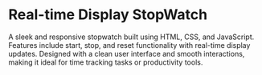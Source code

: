 # Real-time Display StopWatch
A sleek and responsive stopwatch built using HTML, CSS, and JavaScript. Features include start, stop, and reset functionality with real-time display updates. Designed with a clean user interface and smooth interactions, making it ideal for time tracking tasks or productivity tools.
